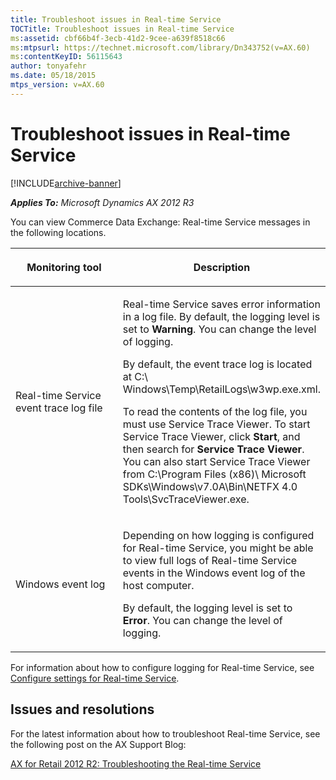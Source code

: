 ```yaml
---
title: Troubleshoot issues in Real-time Service
TOCTitle: Troubleshoot issues in Real-time Service
ms:assetid: cbf66b4f-3ecb-41d2-9cee-a639f8518c66
ms:mtpsurl: https://technet.microsoft.com/library/Dn343752(v=AX.60)
ms:contentKeyID: 56115643
author: tonyafehr
ms.date: 05/18/2015
mtps_version: v=AX.60
---
```


# Troubleshoot issues in Real-time Service 


[!INCLUDE[archive-banner](includes/archive-banner.md)]


_**Applies To:** Microsoft Dynamics AX 2012 R3_

You can view Commerce Data Exchange: Real-time Service messages in the following locations.

<table>
<colgroup>
<col style="width: 50%" />
<col style="width: 50%" />
</colgroup>
<thead>
<tr class="header">
<th><p>Monitoring tool</p></th>
<th><p>Description</p></th>
</tr>
</thead>
<tbody>
<tr class="odd">
<td><p>Real-time Service event trace log file</p></td>
<td><p>Real-time Service saves error information in a log file. By default, the logging level is set to <strong>Warning</strong>. You can change the level of logging.</p>
<p>By default, the event trace log is located at C:\ Windows\Temp\RetailLogs\w3wp.exe.xml.</p>
<p>To read the contents of the log file, you must use Service Trace Viewer. To start Service Trace Viewer, click <strong>Start</strong>, and then search for <strong>Service Trace Viewer</strong>. You can also start Service Trace Viewer from C:\Program Files (x86)\ Microsoft SDKs\Windows\v7.0A\Bin\NETFX 4.0 Tools\SvcTraceViewer.exe.</p></td>
</tr>
<tr class="even">
<td><p>Windows event log</p></td>
<td><p>Depending on how logging is configured for Real-time Service, you might be able to view full logs of Real-time Service events in the Windows event log of the host computer.</p>
<p>By default, the logging level is set to <strong>Error</strong>. You can change the level of logging.</p></td>
</tr>
</tbody>
</table>


For information about how to configure logging for Real-time Service, see [Configure settings for Real-time Service](configure-settings-for-real-time-service.md).

## Issues and resolutions

For the latest information about how to troubleshoot Real-time Service, see the following post on the AX Support Blog:

[AX for Retail 2012 R2: Troubleshooting the Real-time Service](https://blogs.msdn.com/b/axsupport/archive/2012/12/31/ax-for-retail-2012-r2-troubleshooting-the-real-time-service.aspx)

  


